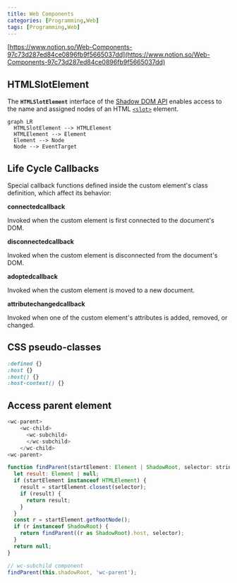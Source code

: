 ```yaml
---
title: Web Components
categories: [Programming,Web]
tags: [Programming,Web]
---
```


[https://www.notion.so/Web-Components-97c73d287ed84ce0896fb9f5665037dd](https://www.notion.so/Web-Components-97c73d287ed84ce0896fb9f5665037dd)


## **HTMLSlotElement**


The **`HTMLSlotElement`** interface of the [Shadow DOM API](https://developer.mozilla.org/en-US/docs/Web/API/Web_components/Using_shadow_DOM) enables access to the name and assigned nodes of an HTML [`<slot>`](https://developer.mozilla.org/en-US/docs/Web/HTML/Element/slot) element.


```mermaid
graph LR
  HTMLSlotElement --> HTMLElement
  HTMLElement --> Element
  Element --> Node
  Node --> EventTarget
```


## Life Cycle Callbacks


Special callback functions defined inside the custom element's class definition, which affect its behavior:


**connectedcallback**


Invoked when the custom element is first connected to the document's DOM.


**disconnectedcallback**


Invoked when the custom element is disconnected from the document's DOM.


**adoptedcallback**


Invoked when the custom element is moved to a new document.


**attributechangedcallback**


Invoked when one of the custom element's attributes is added, removed, or changed.


## CSS pseudo-classes


```scss
:defined {}
:host {}
:host() {}
:host-context() {}
```


## Access parent element


```javascript
<wc-parent>
	<wc-child>
	  <wc-subchild>
	  </wc-subchild>
	</wc-child>
<wc-parent>
```


```javascript
function findParent(startElement: Element | ShadowRoot, selector: string): Element | null {
  let result: Element | null;
  if (startElement instanceof HTMLElement) {
    result = startElement.closest(selector);
    if (result) {
      return result;
    }
  }
  const r = startElement.getRootNode();
  if (r instanceof ShadowRoot) {
    return findParent((r as ShadowRoot).host, selector);
  }
  return null;
}

// wc-subchild component
findParent(this.shadowRoot, 'wc-parent');
```

